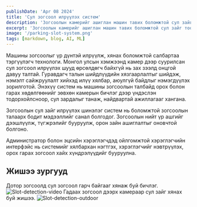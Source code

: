 ```yaml
---
publishDate: 'Apr 08 2024'
title: 'Сул зогсоол илрүүлэх систем'
description: 'Зогсоолын камерийг ашиглан машин тавих боломжтой сул зайг тоолох шийдэл'
excerpt: 'Зогсоолын камерийг ашиглан машин тавих боломжтой сул зайг тоолох шийдэл'
image: '/parking-slot-system.png'
tags: [markdown, blog, AI, ML]
---
```


Машины зогсоолыг үр дүнтэй илрүүлж, хянах боломжтой салбартаа тэргүүлэгч технологи.
Монгол улсын хэмжээнд камер дээр суурилсан сул зогсоол илрүүлэх шууд өрсөлдөгч байхгүй нь зах зээлд онцгой давуу талтай. Гуравдагч талын шийдлүүдийн хязгаарлалтыг шийдэж, нэмэлт сайжруулалт хийхэд илүү хялбар, аюулгүй байдлыг нэмэгдүүлэх зорилготой. Энэхүү систем нь машины зогсоолын талбайд орох болон гарах хөдөлгөөнийг зөвхөн камерын бичлэг дээр үндэслэн тодорхойлсноор, сул зардалыг танаж, найдвартай ажиллагааг хангана.

Зогсоолын сул зайг илрүүлэх шинэлэг систем нь боломжтой зогсоолын талаарх бодит мэдээллийг санал болгодог. Зогсоолын нийт үр ашгийг дээшлүүлж, түгжрэлийг бууруулж, орон зайн ашиглалтыг оновчтой болгоно.

Администратор болон эцсийн хэрэглэгчдэд ойлгомжтой хэрэглэгчийн интерфэйс нь системийг хялбархан нэгтгэх, хэрэглэгчийг нэвтрүүлэх, орох гарах зогсоол хайх хүндрэлүүдийг бууруулна.

## Жишээ зургууд

Дотор зогсоолд сул зогсоол гарч байгааг хянаж буй бичлэг.
![Slot-detection-video](/slot-detection.webp)
Гадаах зогсоол дээрх камераар сул зайг хянах буй жишээ.
![Slot-detection-outdoor](/slot-detect-example.png)
